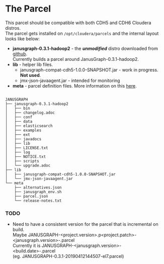 # The Parcel

This parcel should be compatible with both CDH5 and CDH6 Cloudera distros. \
The parcel gets installed on `/opt/cloudera/parcels` and the internal layout looks like below:

* **janusgraph-0.3.1-hadoop2** - the ***unmodified*** distro downloaded from [github](https://github.com/JanusGraph/janusgraph/releases).\
Currently builds a parcel around JanusGraph-0.3.1-hadoop2.
* **lib** - helper lib files. 
  * janusgraph-compat-cdh5-1.0.0-SNAPSHOT.jar - work in progress. **Not used**.
  * jmx-json-javaagent.jar - intended for monitoring
* **meta** - parcel definition files. More information on this [here](https://github.com/cloudera/cm_ext/wiki/Building-a-parcel).  

``` shell 

JANUSGRAPH
├── janusgraph-0.3.1-hadoop2
│   ├── bin
│   ├── changelog.adoc
│   ├── conf
│   ├── data
│   ├── elasticsearch
│   ├── examples
│   ├── ext
│   ├── javadocs
│   ├── lib
│   ├── LICENSE.txt
│   ├── log
│   ├── NOTICE.txt
│   ├── scripts
│   └── upgrade.adoc
├── lib
│   ├── janusgraph-compat-cdh5-1.0.0-SNAPSHOT.jar
│   └── jmx-json-javaagent.jar
└── meta
    ├── alternatives.json
    ├── janusgraph_env.sh
    ├── parcel.json
    └── release-notes.txt

```
### TODO
 * Need to have a consistent version for the parcel that is incremental on build. \
 Maybe JANUSGRAPH-<project.version>.p<project.patch>-<janusgraph.version>-<os>.parcel \
 Currently it is JANUSGRAPH-<janusgraph.version>-<build.date>-<os>.parcel \
 (eg. JANUSGRAPH-0.3.1-20190412144507-el7.parcel)

  





